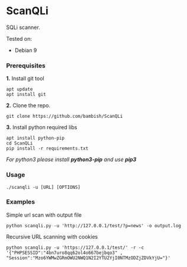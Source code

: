 # ScanQLi

SQLi scanner.

Tested on:
* Debian 9

### Prerequisites

**1.** Install git tool
```
apt update
apt install git
```

**2.** Clone the repo.
```
git clone https://github.com/bambish/ScanQLi
```

**3.** Install python required libs
```
apt install python-pip
cd ScanQLi
pip install -r requirements.txt
```
_For python3 please install **python3-pip** and use **pip3**_

### Usage

```
./scanqli -u [URL] [OPTIONS]
```

### Examples

Simple url scan with output file
```
python scanqli.py -u 'http://127.0.0.1/test/?p=news' -o output.log
```

Recursive URL scanning with cookies
```
python scanqli.py -u 'https://127.0.0.1/test/' -r -c '{"PHPSESSID":"4bn7uro8qq62ol4o667bejbqo3" , "Session":"Mzo6YWMwZGRmOWU2NWQ1N2I2YTU2YjI0NTMzODZjZDVkYjU="}'
```